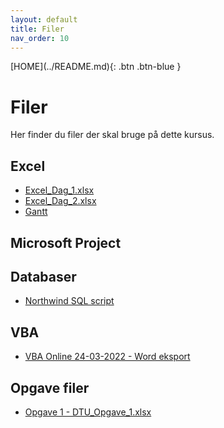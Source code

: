 ```yaml
---
layout: default
title: Filer
nav_order: 10
---
```

<span class="fs-1">
[HOME](../README.md){: .btn .btn-blue }
</span>

# Filer
Her finder du filer der skal bruge på dette kursus.

## Excel
- [Excel_Dag_1.xlsx](./Excel_Dag_1.xlsx)
- [Excel_Dag_2.xlsx](./Excel_Dag_2.xlsx)
- [Gantt](./Gantt_Studerende_Start.xlsx)

## Microsoft Project

## Databaser
- [Northwind SQL script](../databaser/filer/Northwind.sql)

## VBA
- [VBA Online 24-03-2022 - Word eksport](../vba/filer/online_24032022_slut.xlsm)

## Opgave filer
- [Opgave 1 - DTU_Opgave_1.xlsx](../filer/DTU_Opgave_1.xlsx)

